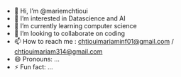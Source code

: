 - 👋 Hi, I’m @mariemchtioui
- 👀 I’m interested in Datascience and AI 
- 🌱 I’m currently learning computer science
- 💞️ I’m looking to collaborate on coding
- 📫 How to reach me : chtiouimariaminf01@gmail.com / chtiouimariam314@gmail.com
- 😄 Pronouns: ...
- ⚡ Fun fact: ...

<!---
mariemchtioui/mariemchtioui is a ✨ special ✨ repository because its `README.md` (this file) appears on your GitHub profile.
You can click the Preview link to take a look at your changes.
--->
